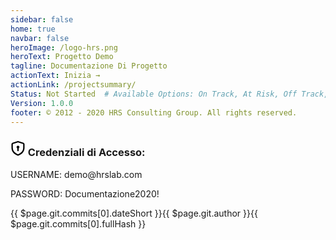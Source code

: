 ```yaml
---
sidebar: false
home: true
navbar: false
heroImage: /logo-hrs.png
heroText: Progetto Demo
tagline: Documentazione Di Progetto
actionText: Inizia →
actionLink: /projectsummary/
Status: Not Started  # Available Options: On Track, At Risk, Off Track, Stopped
Version: 1.0.0
footer: © 2012 - 2020 HRS Consulting Group. All rights reserved.
---
```




<ProjectStatus></ProjectStatus>



<div class="col-6 mx-auto">
  <div class="Box box-shadow">
    <div class="Box-row bg-gray">
    <h3>
    <svg class="octicon octicon-shield-lock v-align-bottom" xmlns="http://www.w3.org/2000/svg" viewBox="0 0 16 16" width="24" height="24">  <path fill-rule="evenodd" clip-rule="evenodd" d="M8.53336 0.133063C8.18645 0.0220524 7.81355 0.0220518 7.46664 0.133062L2.21664 1.81306C1.49183 2.045 1 2.71878 1 3.4798V6.99985C1 8.5659 1.31923 10.1823 2.3032 11.682C3.28631 13.1805 4.88836 14.4946 7.33508 15.5367C7.75909 15.7173 8.24091 15.7173 8.66493 15.5367C11.1116 14.4946 12.7137 13.1805 13.6968 11.682C14.6808 10.1823 15 8.5659 15 6.99985V3.4798C15 2.71878 14.5082 2.045 13.7834 1.81306L8.53336 0.133063ZM7.92381 1.5617C7.97336 1.54584 8.02664 1.54584 8.07619 1.5617L13.3262 3.2417C13.4297 3.27483 13.5 3.37109 13.5 3.4798V6.99985C13.5 8.35818 13.2253 9.66618 12.4426 10.8592C11.6591 12.0535 10.3216 13.2007 8.07713 14.1567C8.02866 14.1773 7.97134 14.1773 7.92287 14.1567C5.67838 13.2007 4.34094 12.0535 3.55737 10.8592C2.77465 9.66618 2.5 8.35818 2.5 6.99985V3.4798C2.5 3.37109 2.57026 3.27483 2.67381 3.2417L7.92381 1.5617ZM9.5 6.49988C9.5 7.05509 9.19835 7.53985 8.75 7.7992L8.75 10.2499C8.75 10.6641 8.41421 10.9999 8 10.9999C7.58579 10.9999 7.25 10.6641 7.25 10.2499L7.25 7.7992C6.80165 7.53985 6.5 7.05509 6.5 6.49988C6.5 5.67145 7.17157 4.99988 8 4.99988C8.82843 4.99988 9.5 5.67145 9.5 6.49988Z"></path></svg>
      Credenziali di Accesso:
    </h3>
    </div>
    <div class="Box-row bg-gray-light">
      <p class="mb-0 f5">
       USERNAME: <span class="text-mono f6">demo@hrslab.com</span>
      </p>
        <p class="mb-0 f5">
       PASSWORD: <span class="text-mono f6">Documentazione2020!</span>
      </p>
    </div>
  </div>
</div>



<div class="d-flex my-4">
<span class="branch-name mx-auto text-gray-light">{{ $page.git.commits[0].dateShort }}<span>{{ $page.git.author }}</span><span>{{ $page.git.commits[0].fullHash }}</span></span>
</div>